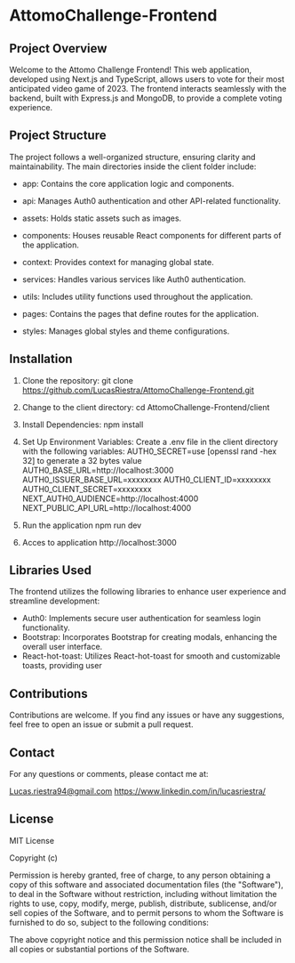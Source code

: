# AttomoChallenge-Frontend

## Project Overview
Welcome to the Attomo Challenge Frontend! This web application, developed using Next.js and TypeScript, allows users to vote for their most anticipated video game of 2023. The frontend interacts seamlessly with the backend, built with Express.js and MongoDB, to provide a complete voting experience.

## Project Structure
The project follows a well-organized structure, ensuring clarity and maintainability. The main directories inside the client folder include:

- app: Contains the core application logic and components.

- api: Manages Auth0 authentication and other API-related functionality.
- assets: Holds static assets such as images.
- components: Houses reusable React components for different parts of the application.
- context: Provides context for managing global state.
- services: Handles various services like Auth0 authentication.
- utils: Includes utility functions used throughout the application.
- pages: Contains the pages that define routes for the application.

- styles: Manages global styles and theme configurations.

## Installation
1. Clone the repository:
git clone https://github.com/LucasRiestra/AttomoChallenge-Frontend.git

2. Change to the client directory:
cd AttomoChallenge-Frontend/client

3. Install Dependencies:
npm install

4. Set Up Environment Variables: Create a .env file in the client directory with the following variables:
AUTH0_SECRET=use [openssl rand -hex 32] to generate a 32 bytes value
AUTH0_BASE_URL=http://localhost:3000
AUTH0_ISSUER_BASE_URL=xxxxxxxx
AUTH0_CLIENT_ID=xxxxxxxx
AUTH0_CLIENT_SECRET=xxxxxxxx
NEXT_AUTH0_AUDIENCE=http://localhost:4000
NEXT_PUBLIC_API_URL=http://localhost:4000

5. Run the application
npm run dev

6. Acces to application
http://localhost:3000

## Libraries Used
The frontend utilizes the following libraries to enhance user experience and streamline development:
- Auth0: Implements secure user authentication for seamless login functionality.
- Bootstrap: Incorporates Bootstrap for creating modals, enhancing the overall user interface.
- React-hot-toast: Utilizes React-hot-toast for smooth and customizable toasts, providing user 

## Contributions
Contributions are welcome. If you find any issues or have any suggestions, feel free to open an issue or submit a pull request.

## Contact
For any questions or comments, please contact me at:

Lucas.riestra94@gmail.com
https://www.linkedin.com/in/lucasriestra/

## License
MIT License

Copyright (c)

Permission is hereby granted, free of charge, to any person obtaining a copy of this software and associated documentation files (the "Software"), to deal in the Software without restriction, including without limitation the rights to use, copy, modify, merge, publish, distribute, sublicense, and/or sell copies of the Software, and to permit persons to whom the Software is furnished to do so, subject to the following conditions:

The above copyright notice and this permission notice shall be included in all copies or substantial portions of the Software.